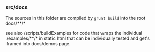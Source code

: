 
### src/docs

The sources in this folder are compiled by `grunt build` into the root docs/**/* 

see also /scripts/buildExamples for code that wraps the individual ./examples/**/* in static html that can be individually tested and get's iframed into docs/demos page.